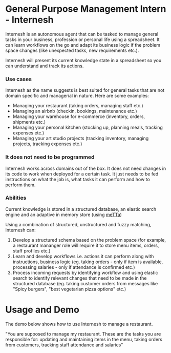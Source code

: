 # General Purpose Management Intern - Internesh

Internesh is an autonomous agent that can be tasked to manage general tasks in your business, profession or personal life using a spreadsheet. It can learn workflows on the go and adapt its business logic if the problem space changes (like unexpected tasks, new requirements etc.). 

Internesh will present its current knowledge state in a spreadsheet so you can understand and track its actions.

### Use cases

Internesh as the name suggests is best suited for general tasks that are not domain specific and managerial in nature. Here are some examples:

- Managing your restaurant (taking orders, managing staff etc.)
- Managing an airbnb (checkin, bookings, maintenance etc.)
- Managing your warehouse for e-commerce (inventory, orders, shipments etc.)
- Managing your personal kitchen (stocking up, planning meals, tracking expenses etc.)
- Managing your art studio projects (tracking inventory, managing projects, tracking expenses etc.)

### It does not need to be programmed

Internesh works across domains out of the box. It does not need changes in its code to work when deployed for a certain task. It just needs to be fed instructions on what the job is, what tasks it can perform and how to perform them.

### Abilities 

Current knowledge is stored in a structured database, an elastic search engine and an adaptive in memory store (using [meTTa](https://singularitynet.io/metta-in-a-nutshell-exploring-the-language-of-agi/))

Using a combination of structured, unstructured and fuzzy matching, Internesh can:

1. Develop a structured schema based on the problem space (for example, a restaurant mananger role will require it to store menu items, orders, staff profiles etc.)
2. Learn and develop workflows i.e. actions it can perform along with instructions, business logic (eg. taking orders - only if item is available, processing salaries - only if attendance is confirmed etc.)
3. Process incoming requests by identifying workflow and using elastic search to identify relevant changes that need to be made in the structured database (eg. taking customer orders from messages like "Spicy burgers", "best vegetarian pizza options" etc.)

# Usage and Demo

The demo below shows how to use Internesh to manage a restaurant.


"You are supposed to manage my restaurant. These are the tasks you are responsible for: updating and maintaining items in the menu, taking orders from customers, tracking staff attendance and salaries"